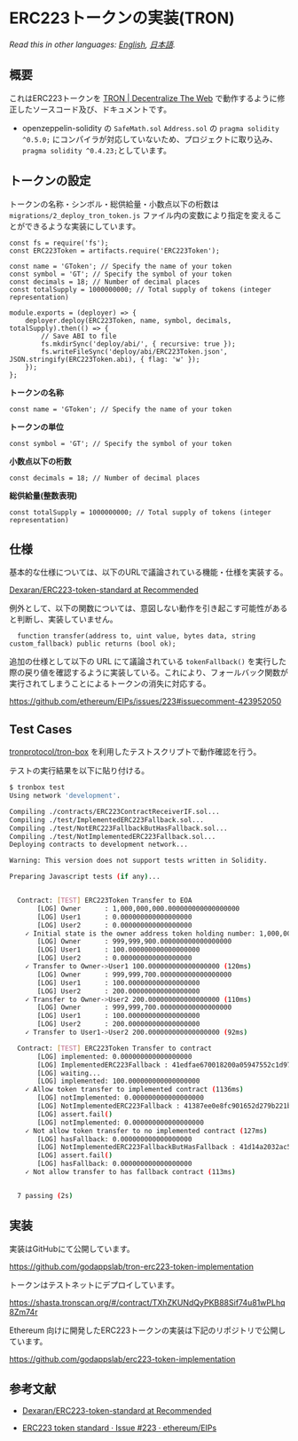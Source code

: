 # ERC223トークンの実装(TRON)

*Read this in other languages: [English](README.en.md), [日本語](README.ja.md).*

## 概要

これはERC223トークンを [TRON \| Decentralize The Web](https://tron.network/) で動作するように修正したソースコード及び、ドキュメントです。

* openzeppelin-solidity の `SafeMath.sol` `Address.sol` の `pragma solidity ^0.5.0;` にコンパイラが対応していないため、プロジェクトに取り込み、`pragma solidity ^0.4.23;`としています。

## トークンの設定

トークンの名称・シンボル・総供給量・小数点以下の桁数は `migrations/2_deploy_tron_token.js` ファイル内の変数により指定を変えることができるような実装にしています。

```es6
const fs = require('fs');
const ERC223Token = artifacts.require('ERC223Token');

const name = 'GToken'; // Specify the name of your token
const symbol = 'GT'; // Specify the symbol of your token
const decimals = 18; // Number of decimal places
const totalSupply = 1000000000; // Total supply of tokens (integer representation)

module.exports = (deployer) => {
    deployer.deploy(ERC223Token, name, symbol, decimals, totalSupply).then(() => {
        // Save ABI to file
        fs.mkdirSync('deploy/abi/', { recursive: true });
        fs.writeFileSync('deploy/abi/ERC223Token.json', JSON.stringify(ERC223Token.abi), { flag: 'w' });
    });
};
```

**トークンの名称**

```es6
const name = 'GToken'; // Specify the name of your token
```

**トークンの単位**

```es6
const symbol = 'GT'; // Specify the symbol of your token
```

**小数点以下の桁数**

```es6
const decimals = 18; // Number of decimal places
```

**総供給量(整数表現)**

```es6
const totalSupply = 1000000000; // Total supply of tokens (integer representation)
```

## 仕様

基本的な仕様については、以下のURLで議論されている機能・仕様を実装する。

[Dexaran/ERC223\-token\-standard at Recommended](https://github.com/Dexaran/ERC223-token-standard/tree/Recommended)

例外として、以下の関数については、意図しない動作を引き起こす可能性があると判断し、実装していません。

```solidity
  function transfer(address to, uint value, bytes data, string custom_fallback) public returns (bool ok);
```

追加の仕様として以下の URL にて議論されている `tokenFallback()` を実行した際の戻り値を確認するように実装している。これにより、フォールバック関数が実行されてしまうことによるトークンの消失に対応する。

https://github.com/ethereum/EIPs/issues/223#issuecomment-423952050


## Test Cases

[tronprotocol/tron\-box](https://github.com/tronprotocol/tron-box) を利用したテストスクリプトで動作確認を行う。

テストの実行結果を以下に貼り付ける。

```bash
$ tronbox test
Using network 'development'.

Compiling ./contracts/ERC223ContractReceiverIF.sol...
Compiling ./test/ImplementedERC223Fallback.sol...
Compiling ./test/NotERC223FallbackButHasFallback.sol...
Compiling ./test/NotImplementedERC223Fallback.sol...
Deploying contracts to development network...

Warning: This version does not support tests written in Solidity.

Preparing Javascript tests (if any)...


  Contract: [TEST] ERC223Token Transfer to EOA
       [LOG] Owner      : 1,000,000,000.000000000000000000
       [LOG] User1      : 0.000000000000000000
       [LOG] User2      : 0.000000000000000000
    ✓ Initial state is the owner address token holding number: 1,000,000,000.000000000000000000 (63ms)
       [LOG] Owner      : 999,999,900.000000000000000000
       [LOG] User1      : 100.000000000000000000
       [LOG] User2      : 0.000000000000000000
    ✓ Transfer to Owner->User1 100.000000000000000000 (120ms)
       [LOG] Owner      : 999,999,700.000000000000000000
       [LOG] User1      : 100.000000000000000000
       [LOG] User2      : 200.000000000000000000
    ✓ Transfer to Owner->User2 200.000000000000000000 (110ms)
       [LOG] Owner      : 999,999,700.000000000000000000
       [LOG] User1      : 100.000000000000000000
       [LOG] User2      : 200.000000000000000000
    ✓ Transfer to User1->User2 200.000000000000000000 (92ms)

  Contract: [TEST] ERC223Token Transfer to contract
       [LOG] implemented: 0.000000000000000000
       [LOG] ImplementedERC223Fallback : 41edfae670018200a05947552c1d972baad90a1752
       [LOG] waiting...
       [LOG] implemented: 100.000000000000000000
    ✓ Allow token transfer to implemented contract (1136ms)
       [LOG] notImplemented: 0.000000000000000000
       [LOG] NotImplementedERC223Fallback : 41387ee0e8fc901652d279b221b941291da8a83d80
       [LOG] assert.fail()
       [LOG] notImplemented: 0.000000000000000000
    ✓ Not allow token transfer to no implemented contract (127ms)
       [LOG] hasFallback: 0.000000000000000000
       [LOG] NotImplementedERC223FallbackButHasFallback : 41d14a2032ac5642f3d4adab6f8a5152c5696ff26f
       [LOG] assert.fail()
       [LOG] hasFallback: 0.000000000000000000
    ✓ Not allow transfer to has fallback contract (113ms)


  7 passing (2s)

```

## 実装

実装はGitHubにて公開しています。

https://github.com/godappslab/tron-erc223-token-implementation

トークンはテストネットにデプロイしています。

https://shasta.tronscan.org/#/contract/TXhZKUNdQyPKB88Sif74u81wPLhq8Zm74r

Ethereum 向けに開発したERC223トークンの実装は下記のリポジトリで公開しています。

https://github.com/godappslab/erc223-token-implementation

## 参考文献

- [Dexaran/ERC223\-token\-standard at Recommended](https://github.com/Dexaran/ERC223-token-standard/tree/Recommended)

- [ERC223 token standard · Issue \#223 · ethereum/EIPs](https://github.com/ethereum/EIPs/issues/223)
